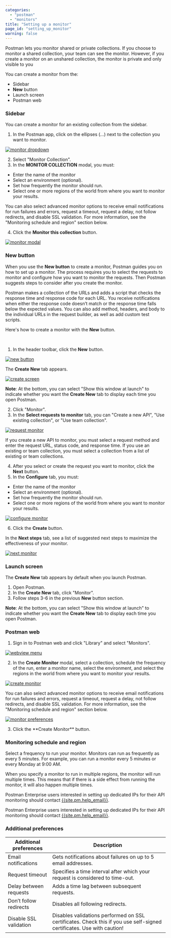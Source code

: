```yaml
---
categories:
  - "postman"
  - "monitors"
title: "Setting up a monitor"
page_id: "setting_up_monitor"
warning: false
---
```


Postman lets you monitor shared or private collections. If you choose to monitor a shared collection, your team can see the monitor. However, if you create a monitor on an unshared collection, the monitor is private and only visible to you


You can create a monitor from the:
* Sidebar
* **New** button
* Launch screen
* Postman web 
 
### Sidebar 

You can create a monitor for an existing collection from the sidebar.

1. In the Postman app, click on the ellipses (…) next to the collection you want to monitor. 

[![monitor dropdown](https://s3.amazonaws.com/postman-static-getpostman-com/postman-docs/monitor_sidebar2.png)](https://s3.amazonaws.com/postman-static-getpostman-com/postman-docs/monitor_sidebar2.png)

<ol start="2">
  <li>Select "Monitor Collection".</li>
  <li>In the <b>MONITOR COLLECTION</b> modal, you must: </li>
  </ol>
  
  * Enter the name of the monitor
  * Select an environment (optional).
  * Set how frequently the monitor should run.
  * Select one or more regions of the world from where you want to monitor your results.
  
You can also select advanced monitor options to receive email notifications for run failures and errors, request a timeout, request a delay, not follow redirects, and disable SSL validation. For more information, see the "Monitoring schedule and region" section below.
  
  
<ol start="4">
  <li>Click the <b>Monitor this collection</b> button.</li>
 </ol>

[![monitor modal](https://s3.amazonaws.com/postman-static-getpostman-com/postman-docs/monitorCollectionScreen3.png)](https://s3.amazonaws.com/postman-static-getpostman-com/postman-docs/monitorCollectionScreen3.png)

### New button

When you use the **New button** to create a monitor, Postman guides you on how to set up a monitor. The process requires you to select the requests to monitor and configure how you want to monitor the requests. Then Postman suggests steps to consider after you create the monitor.

Postman makes a collection of the URLs and adds a script that checks the response time and response code for each URL.
You receive notifications when either the response code doesn’t match or the response time falls below the expected values. You can also add method, headers, and body to the individual URLs in the request builder, as well as add custom test scripts.

Here's how to create a monitor with the **New** button.

<br>

1. In the header toolbar, click the **New** button.

[![new button](https://s3.amazonaws.com/postman-static-getpostman-com/postman-docs/HeaderToolBar.png)](https://s3.amazonaws.com/postman-static-getpostman-com/postman-docs/HeaderToolBar.png)

The **Create New** tab appears.

[![create screen](https://s3.amazonaws.com/postman-static-getpostman-com/postman-docs/collection-create-new-screen2.png)](https://s3.amazonaws.com/postman-static-getpostman-com/postman-docs/collection-create-new-screen2.png)

**Note**: At the bottom, you can select "Show this window at launch" to indicate whether you want the **Create New** tab to display each time you open Postman.

<ol start="2">
  <li>Click "Monitor".</li>
  <li>
In the <b>Select requests to monitor</b> tab, you can "Create a new API", "Use existing collection", or "Use team collection".</li>
</ol>

[![request monitor](https://s3.amazonaws.com/postman-static-getpostman-com/postman-docs/monitor-select-requests.png)](https://s3.amazonaws.com/postman-static-getpostman-com/postman-docs/monitor-select-requests.png)

If you create a new API to monitor, you must select a request method and enter the request URL, status code, and response time. If you use an existing or team collection, you must select a collection from a list of existing or team collections.
 
<ol start="4">
  <li>After you select or create the request you want to monitor, click the <b>Next</b> button. </li>
  <li>In the <b>Configure</b> tab, you must:</li>
</ol>

  * Enter the name of the monitor
  * Select an environment (optional).
  * Set how frequently the monitor should run.
  * Select one or more regions of the world from where you want to monitor your results.
    
  [![configure monitor](https://s3.amazonaws.com/postman-static-getpostman-com/postman-docs/monitor-configure.png)](https://s3.amazonaws.com/postman-static-getpostman-com/postman-docs/monitor-configure.png)  
 
 <ol start="6">
  <li>Click the <b>Create</b>  button. </li>
</ol>

In the **Next steps** tab, see a list of suggested next steps to maximize the effectiveness of your monitor.
    
  [![next monitor](https://s3.amazonaws.com/postman-static-getpostman-com/postman-docs/monitor-next-steps.png)](https://s3.amazonaws.com/postman-static-getpostman-com/postman-docs/monitor-next-steps.png)    
    
     
### Launch screen

The **Create New** tab appears by default when you launch Postman. 
1. Open Postman.
2. In the **Create New** tab, click "Monitor".
3. Follow steps 3-6 in the previous **New** button section.

**Note**: At the bottom, you can select "Show this window at launch" to indicate whether you want the **Create New** tab to display each time you open Postman.


### Postman web

1. Sign in to Postman web and click "Library" and select "Monitors".

[![webview menu](https://s3.amazonaws.com/postman-static-getpostman-com/postman-docs/Monitors_webView.png)](https://s3.amazonaws.com/postman-static-getpostman-com/postman-docs/Monitors_webView.png)

<ol start="2">
  <li>In the <b>Create Monitor</b> modal, select a collection, schedule the frequency of the run, enter a monitor name, select the environment, and select the regions in the world from where you want to monitor your results.</li>
</ol>

[![create monitor](https://s3.amazonaws.com/postman-static-getpostman-com/postman-docs/createMonitor_web.png)](https://s3.amazonaws.com/postman-static-getpostman-com/postman-docs/createMonitor_web.png)

You can also select advanced monitor options to receive email notifications for run failures and errors, request a timeout, request a delay, not follow redirects, and disable SSL validation. For more information, see the "Monitoring schedule and region" section below.

[![monitor preferences](https://s3.amazonaws.com/postman-static-getpostman-com/postman-docs/monitor_prefs.png)](https://s3.amazonaws.com/postman-static-getpostman-com/postman-docs/monitor_prefs.png)

<ol start="3">
  <li>Click the **Create Monitor** button.</li>
</ol>

### Monitoring schedule and region

Select a frequency to run your monitor. Monitors can run as frequently as every 5 minutes. For example, you can run a monitor every 5 minutes or every Monday at 9:00 AM. 

When you specify a monitor to run in multiple regions, the monitor will run multiple times. This means that if there is a side effect from running the monitor, it will also happen multiple times.

Postman Enterprise users interested in setting up dedicated IPs for their API monitoring should contact [{{site.pm.help_email}}](mailto:{{site.pm.help_email}}).

Postman Enterprise users interested in setting up dedicated IPs for their API monitoring should contact [{{site.pm.help_email}}](mailto:{{site.pm.help_email}}).

### Additional preferences

| **Additional preferences** | **Description** |
| --- | --- |
| Email notifications | Gets notifications about failures on up to 5 email addresses. |
| Request timeout | Specifies a time interval after which your request is considered to time-out. |
| Delay between requests | Adds a time lag between subsequent requests. |
| Don’t follow redirects | Disables all following redirects. |
| Disable SSL validation | Disables validations performed on SSL certificates. Check this if you use self-signed certificates. Use with caution! |
